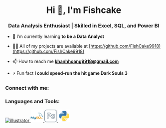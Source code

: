 <h1 align="center">Hi 👋, I'm Fishcake</h1>
<h3 align="center">Data Analysis Enthusiast | Skilled in Excel, SQL, and Power BI</h3>

- 🌱 I’m currently learning **to be a Data Analyst**

- 👨‍💻 All of my projects are available at [https://github.com/FishCake9918](https://github.com/FishCake9918)

- 📫 How to reach me **khanhhoang9918@gmail.com**

- ⚡ Fun fact **I could speed-run the hit game Dark Souls 3**

<h3 align="left">Connect with me:</h3>
<p align="left">
</p>

<h3 align="left">Languages and Tools:</h3>
<p align="left"> <a href="https://www.adobe.com/in/products/illustrator.html" target="_blank" rel="noreferrer"> <img src="https://www.vectorlogo.zone/logos/adobe_illustrator/adobe_illustrator-icon.svg" alt="illustrator" width="40" height="40"/> </a> <a href="https://www.mysql.com/" target="_blank" rel="noreferrer"> <img src="https://raw.githubusercontent.com/devicons/devicon/master/icons/mysql/mysql-original-wordmark.svg" alt="mysql" width="40" height="40"/> </a> <a href="https://www.photoshop.com/en" target="_blank" rel="noreferrer"> <img src="https://raw.githubusercontent.com/devicons/devicon/master/icons/photoshop/photoshop-line.svg" alt="photoshop" width="40" height="40"/> </a> <a href="https://www.python.org" target="_blank" rel="noreferrer"> <img src="https://raw.githubusercontent.com/devicons/devicon/master/icons/python/python-original.svg" alt="python" width="40" height="40"/> </a> </p>

